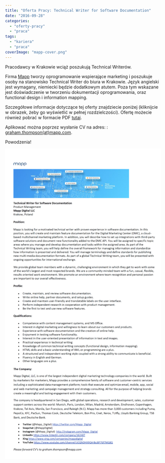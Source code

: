 ```yaml
---
title: "Oferta Pracy: Technical Writer for Software Documentation"
date: "2016-09-28"
categories:
  - "oferty-pracy"
  - "praca"
tags:
  - "kariera"
  - "praca"
coverImage: "mapp-cover.png"
---
```


Pracodawcy w Krakowie wciąż poszukują Technical Writerów.

Firma [Mapp](https://mapp.com/us/) tworzy oprogramowanie wspierające marketing i poszukuje osoby na stanowisko Technical Writer do biura w Krakowie. Język angielski jest wymagany, niemiecki będzie dodatkowym atutem. Poza tym wskazane jest doświadczenie w tworzeniu dokumentacji oprogramowania, oraz functional design i information mapping.

Szczegółowe informacje dotyczące tej oferty znajdziecie poniżej (kliknijcie w obrazek, żeby go wyświetlić w pełnej rozdzielczości). Ofertę możecie również pobrać w formacie PDF [tutaj](http://techwriter.pl/wp-content/uploads/2016/09/Technical-Writer-for-Software-Documentation-Mapp-Krakow.pdf).

Aplikować można poprzez wysłanie CV na adres: : [graham.thompson(at)mapp.com](mailto:graham.thompson@mapp.com).

Powodzenia!

[![tekst oferty pracy Mapp, Kraków w obrazku](images/mapp-oferta-514x1024.png)](http://techwriter.pl/wp-content/uploads/2016/09/mapp-oferta.png)
